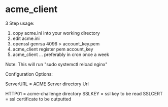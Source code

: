 # acme_client

3 Step usage:

1. copy acme.ini into your working directory
2. edit acme.ini
3. openssl genrsa 4096 > account_key.pem
4. acme_client register pem account_key
5. acme_client ... preferably in cron once a week


Note: This will run "sudo systemctl reload nginx"

Configuration Options:

ServerURL = ACME Server directory Url

HTTP01 = acme-challenge directory
SSLKEY = ssl key to be read 
SSLCERT = ssl certificate to be outputted
